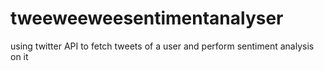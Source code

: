 # tweeweeweesentimentanalyser
using twitter API to fetch tweets of a user and perform sentiment analysis on it

